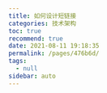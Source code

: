 ```yaml
---
title: 如何设计短链接
categories: 技术架构
toc: true
recommend: true
date: 2021-08-11 19:18:35
permalink: /pages/476b6d/
tags: 
  - null
sidebar: auto
---
```


